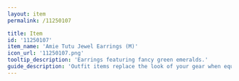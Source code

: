 ```yaml
---
layout: item
permalink: /11250107

title: Item
id: '11250107'
item_name: 'Amie Tutu Jewel Earrings (M)'
icon_url: '11250107.png'
tooltip_description: 'Earrings featuring fancy green emeralds.'
guide_description: 'Outfit items replace the look of your gear when equipped.'
---
```

